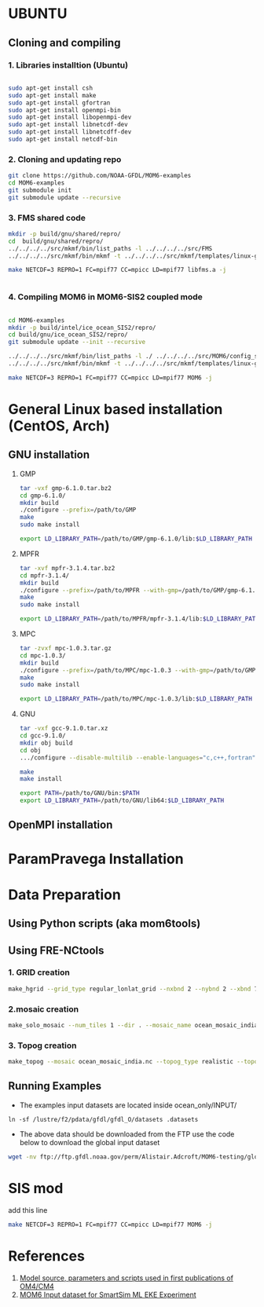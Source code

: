 # UBUNTU



## Cloning and compiling






### 1. Libraries installtion (Ubuntu)

```BASH

sudo apt-get install csh
sudo apt-get install make
sudo apt-get install gfortran
sudo apt-get install openmpi-bin
sudo apt-get install libopenmpi-dev
sudo apt-get install libnetcdf-dev
sudo apt-get install libnetcdff-dev
sudo apt-get install netcdf-bin

```

### 2. Cloning and updating repo


``` BASH
git clone https://github.com/NOAA-GFDL/MOM6-examples
cd MOM6-examples
git submodule init
git submodule update --recursive

```

### 3. FMS shared code

```BASH
mkdir -p build/gnu/shared/repro/
cd  build/gnu/shared/repro/ 
../../../../src/mkmf/bin/list_paths -l ../../../../src/FMS
../../../../src/mkmf/bin/mkmf -t ../../../../src/mkmf/templates/linux-gnu.mk -p libfms.a -c "-Duse_libMPI -Duse_netCDF" path_names)

make NETCDF=3 REPRO=1 FC=mpif77 CC=mpicc LD=mpif77 libfms.a -j



```

### 4. Compiling MOM6 in MOM6-SIS2 coupled mode

```BASH

cd MOM6-examples
mkdir -p build/intel/ice_ocean_SIS2/repro/
cd build/gnu/ice_ocean_SIS2/repro/
git submodule update --init --recursive

../../../../src/mkmf/bin/list_paths -l ./ ../../../../src/MOM6/config_src/{infra/FMS1,memory/dynamic_symmetric,drivers/FMS_cap,external} ../../../../src/MOM6/src/{*,*/*}/ ../../../../src/{atmos_null,coupler,land_null,ice_param,icebergs,SIS2,FMS/coupler,FMS/include}/
../../../../src/mkmf/bin/mkmf -t ../../../../src/mkmf/templates/linux-gnu.mk -o '-I../../shared/repro' -p MOM6 -l '-L../../shared/repro -lfms' -c '-Duse_AM3_physics -D_USE_LEGACY_LAND_' path_names

make NETCDF=3 REPRO=1 FC=mpif77 CC=mpicc LD=mpif77 MOM6 -j


```



# General Linux based installation (CentOS, Arch)

## GNU installation

1. GMP
   ```bash
   tar -vxf gmp-6.1.0.tar.bz2
   cd gmp-6.1.0/
   mkdir build
   ./configure --prefix=/path/to/GMP
   make 
   sudo make install
   
   export LD_LIBRARY_PATH=/path/to/GMP/gmp-6.1.0/lib:$LD_LIBRARY_PATH
   ```

2. MPFR
   ```bash
   tar -xvf mpfr-3.1.4.tar.bz2   
   cd mpfr-3.1.4/
   mkdir build
   ./configure --prefix=/path/to/MPFR --with-gmp=/path/to/GMP/gmp-6.1.0
   make 
   sudo make install
   
   export LD_LIBRARY_PATH=/path/to/MPFR/mpfr-3.1.4/lib:$LD_LIBRARY_PATH
   ```
3. MPC
   ```bash
   tar -zvxf mpc-1.0.3.tar.gz   
   cd mpc-1.0.3/
   mkdir build
   ./configure --prefix=/path/to/MPC/mpc-1.0.3 --with-gmp=/path/to/GMP/gmp-6.1.0 --with-mpfr=/path/to/MPFR/mpfr-3.1.4
   make 
   sudo make install
   
   export LD_LIBRARY_PATH=/path/to/MPC/mpc-1.0.3/lib:$LD_LIBRARY_PATH
   ```
4. GNU
   ```bash
   tar -vxf gcc-9.1.0.tar.xz   
   cd gcc-9.1.0/
   mkdir obj build
   cd obj
   .../configure --disable-multilib --enable-languages="c,c++,fortran" --prefix=/path/to/GNU --disable-static --enable-shared --with-gmp=/path/to/GMP/gmp-6.1.0 --with-mpfr=/path/to/MPFR/mpfr-3.1.4 --with-mpc=/path/to/MPC/mpc-1.0.3

   make 
   make install
   
   export PATH=/path/to/GNU/bin:$PATH
   export LD_LIBRARY_PATH=/path/to/GNU/lib64:$LD_LIBRARY_PATH
   ```
## OpenMPI installation


# ParamPravega Installation 




# Data Preparation

## Using Python scripts (aka mom6tools)

## Using FRE-NCtools

### 1. GRID creation

```BASH
make_hgrid --grid_type regular_lonlat_grid --nxbnd 2 --nybnd 2 --xbnd 77,99 --ybnd 4,23 --nlon 524 --nlat 384 --verbose'
```
### 2.mosaic creation

```BASH
make_solo_mosaic --num_tiles 1 --dir . --mosaic_name ocean_mosaic_india --tile_file mosaic.nc --periodx 0 --periody 0
```


### 3. Topog creation


```BASH
make_topog --mosaic ocean_mosaic_india.nc --topog_type realistic --topog_file gebco_test.nc --topog_field depth --scale_factor 1
```

## Running Examples

- The examples input datasets are located inside ocean_only/INPUT/

```bash'
ln -sf /lustre/f2/pdata/gfdl/gfdl_O/datasets .datasets
```

- The above data should be downloaded from the FTP use the code below to download the global input dataset

```bash
wget -nv ftp://ftp.gfdl.noaa.gov/perm/Alistair.Adcroft/MOM6-testing/global.tgz -q --show-progress
```


# SIS mod

add this line 

```BASH
make NETCDF=3 REPRO=1 FC=mpif77 CC=mpicc LD=mpif77 MOM6 -j
```

# References

1. [Model source, parameters and scripts used in first publications of OM4/CM4](https://zenodo.org/record/2601872#.YJOizCbhW00)
2. [MOM6 Input dataset for SmartSim ML EKE Experiment](https://zenodo.org/record/4682270#.YJOjdCbhW00)






